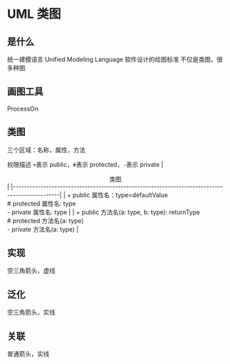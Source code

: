 # UML 类图

<!-- markdownlint-disable -->

## 是什么

统一建模语言 Unified Modeling Language
软件设计的绘图标准
不仅是类图，很多种图

## 画图工具

ProcessOn

## 类图

三个区域：名称，属性，方法

权限描述 `+`表示 public，`#`表示 protected，`-`表示 private
| <center>类图</center>|
|-----------------------------------------------------------------------------------------------|
| + public 属性名：type=defaultValue<br># protected 属性名: type<br>- private 属性名: type |
| + public 方法名(a: type, b: type): returnType<br># protected 方法名(a: type)<br>- private 方法名(a: type) |

## 实现

空三角箭头，虚线

## 泛化

空三角箭头，实线

## 关联

普通箭头，实线
